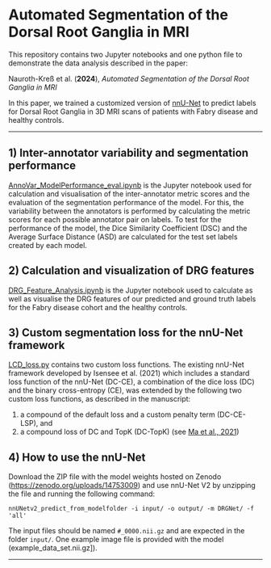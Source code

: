 # Automated Segmentation of the Dorsal Root Ganglia in MRI

This repository contains two Jupyter notebooks and one python file to demonstrate the data analysis described in the paper:

Nauroth-Kreß et al. (__2024__), _Automated Segmentation of the Dorsal Root Ganglia in MRI_

In this paper, we trained a customized version of [nnU-Net](https://github.com/MIC-DKFZ/nnUNet) to predict labels for Dorsal Root Ganglia in 3D MRI scans of patients with Fabry disease and healthy controls.

----

## 1) Inter-annotator variability and segmentation performance

[AnnoVar_ModelPerformance_eval.ipynb](AnnoVar_ModelPerformance_eval.ipynb) is the Jupyter notebook used for calculation and visualisation of the inter-annotator metric scores and the evaluation of the segmentation performance of the model. For this, the variability between the annotators is performed by calculating the metric scores for each possible annotator pair on labels. To test for the performance of the model, the Dice Similarity Coefficient (DSC) and the Average Surface Distance (ASD) are calculated for the test set labels created by each model.

## 2) Calculation and visualization of DRG features

[DRG_Feature_Analysis.ipynb](DRG_Feature_Analysis.ipynb) is the Jupyter notebook used to calculate as well as visualise the DRG features of our predicted and ground truth labels for the Fabry disease cohort and the healthy controls.

## 3) Custom segmentation loss for the nnU-Net framework

[LCD_loss.py](LCD_loss.py) contains two custom loss functions. The existing nnU-Net framework developed by Isensee et al. (2021) which includes a standard loss function of the nnU-Net (DC-CE), a combination of the dice loss (DC) and the binary cross-entropy (CE), was extended by the following two custom loss functions, as described in the manuscript:

1. a compound of the default loss and a custom penalty term (DC-CE-LSP), and 
2. a compound loss of DC and TopK (DC-TopK) (see [Ma et al., 2021](https://github.com/JunMa11/SegLossOdyssey))

## 4) How to use the nnU-Net

Download the ZIP file with the model weights hosted on Zenodo (https://zenodo.org/uploads/14753009) and use nnU-Net V2 by unzipping the file and running the following command:

`nnUNetv2_predict_from_modelfolder -i input/ -o output/ -m DRGNet/ -f 'all'`

The input files should be named `#_0000.nii.gz` and are expected in the folder `input/`. One example image file is provided with the model (example_data_set.nii.gz]).
    
----
